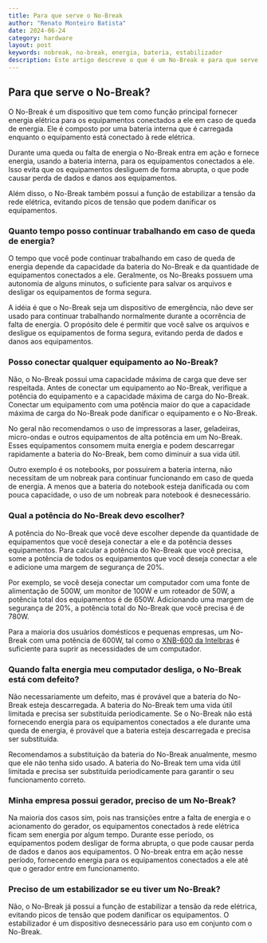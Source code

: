 ```yaml
---
title: Para que serve o No-Break
author: "Renato Monteiro Batista"
date: 2024-06-24
category: hardware
layout: post
keywords: nobreak, no-break, energia, bateria, estabilizador
description: Este artigo descreve o que é um No-Break e para que serve.
---
```


## Para que serve o No-Break?

O No-Break é um dispositivo que tem como função principal fornecer energia elétrica para os equipamentos conectados a ele em caso de queda de energia. Ele é composto por uma bateria interna que é carregada enquanto o equipamento está conectado à rede elétrica.

Durante uma queda ou falta de energia o No-Break entra em ação e fornece energia, usando a bateria interna, para os equipamentos conectados a ele. Isso evita que os equipamentos desliguem de forma abrupta, o que pode causar perda de dados e danos aos equipamentos.

Além disso, o No-Break também possui a função de estabilizar a tensão da rede elétrica, evitando picos de tensão que podem danificar os equipamentos.

### Quanto tempo posso continuar trabalhando em caso de queda de energia?

O tempo que você pode continuar trabalhando em caso de queda de energia depende da capacidade da bateria do No-Break e da quantidade de equipamentos conectados a ele. Geralmente, os No-Breaks possuem uma autonomia de alguns minutos, o suficiente para salvar os arquivos e desligar os equipamentos de forma segura.

A idéia é que o No-Break seja um dispositivo de emergência, não deve ser usado para continuar trabalhando normalmente durante a ocorrência de falta de energia. O propósito dele é permitir que você salve os arquivos e desligue os equipamentos de forma segura, evitando perda de dados e danos aos equipamentos.

### Posso conectar qualquer equipamento ao No-Break?

Não, o No-Break possui uma capacidade máxima de carga que deve ser respeitada. Antes de conectar um equipamento ao No-Break, verifique a potência do equipamento e a capacidade máxima de carga do No-Break. Conectar um equipamento com uma potência maior do que a capacidade máxima de carga do No-Break pode danificar o equipamento e o No-Break.

No geral não recomendamos o uso de impressoras a laser, geladeiras, micro-ondas e outros equipamentos de alta potência em um No-Break. Esses equipamentos consomem muita energia e podem descarregar rapidamente a bateria do No-Break, bem como diminuir a sua vida útil.

Outro exemplo é os notebooks, por possuirem a bateria interna, não necessitam de um nobreak para continuar funcionando em caso de queda de energia. A menos que a bateria do notebook esteja danificada ou com pouca capacidade, o uso de um nobreak para notebook é desnecessário.

### Qual a potência do No-Break devo escolher?

A potência do No-Break que você deve escolher depende da quantidade de equipamentos que você deseja conectar a ele e da potência desses equipamentos. Para calcular a potência do No-Break que você precisa, some a potência de todos os equipamentos que você deseja conectar a ele e adicione uma margem de segurança de 20%.

Por exemplo, se você deseja conectar um computador com uma fonte de alimentação de 500W, um monitor de 100W e um roteador de 50W, a potência total dos equipamentos é de 650W. Adicionando uma margem de segurança de 20%, a potência total do No-Break que você precisa é de 780W.

Para a maioria dos usuários domésticos e pequenas empresas, um No-Break com uma potência de 600W, tal como o [XNB-600 da Intelbras](https://rmbinformatica.meusg.com.br/produtos/detalhe/nobreak-xnb-600va-220v) é suficiente para suprir as necessidades de um computador.

### Quando falta energia meu computador desliga, o No-Break está com defeito?

Não necessariamente um defeito, mas é provável que a bateria do No-Break esteja descarregada. A bateria do No-Break tem uma vida útil limitada e precisa ser substituída periodicamente. Se o No-Break não está fornecendo energia para os equipamentos conectados a ele durante uma queda de energia, é provável que a bateria esteja descarregada e precisa ser substituída.

Recomendamos a substituição da bateria do No-Break anualmente, mesmo que ele não tenha sido usado. A bateria do No-Break tem uma vida útil limitada e precisa ser substituída periodicamente para garantir o seu funcionamento correto.

### Minha empresa possui gerador, preciso de um No-Break?

Na maioria dos casos sim, pois nas transições entre a falta de energia e o acionamento do gerador, os equipamentos conectados à rede elétrica ficam sem energia por algum tempo. Durante esse período, os equipamentos podem desligar de forma abrupta, o que pode causar perda de dados e danos aos equipamentos. O No-break entra em ação nesse período, fornecendo energia para os equipamentos conectados a ele até que o gerador entre em funcionamento.

### Preciso de um estabilizador se eu tiver um No-Break?

Não, o No-Break já possui a função de estabilizar a tensão da rede elétrica, evitando picos de tensão que podem danificar os equipamentos. O estabilizador é um dispositivo desnecessário para uso em conjunto com o No-Break.
